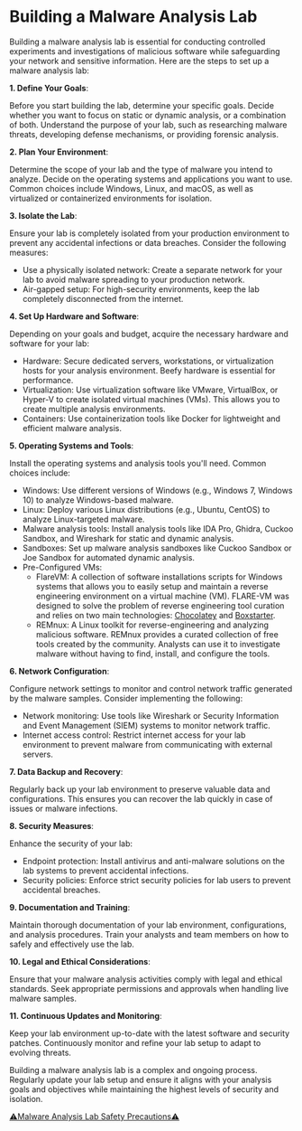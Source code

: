 # Building a Malware Analysis Lab

Building a malware analysis lab is essential for conducting controlled experiments and investigations of malicious software while safeguarding your network and sensitive information. Here are the steps to set up a malware analysis lab:

**1. Define Your Goals**:

Before you start building the lab, determine your specific goals. Decide whether you want to focus on static or dynamic analysis, or a combination of both. Understand the purpose of your lab, such as researching malware threats, developing defense mechanisms, or providing forensic analysis.

**2. Plan Your Environment**:

Determine the scope of your lab and the type of malware you intend to analyze. Decide on the operating systems and applications you want to use. Common choices include Windows, Linux, and macOS, as well as virtualized or containerized environments for isolation.

**3. Isolate the Lab**:

Ensure your lab is completely isolated from your production environment to prevent any accidental infections or data breaches. Consider the following measures:

- Use a physically isolated network: Create a separate network for your lab to avoid malware spreading to your production network.
- Air-gapped setup: For high-security environments, keep the lab completely disconnected from the internet.

**4. Set Up Hardware and Software**:

Depending on your goals and budget, acquire the necessary hardware and software for your lab:

- Hardware: Secure dedicated servers, workstations, or virtualization hosts for your analysis environment. Beefy hardware is essential for performance.
- Virtualization: Use virtualization software like VMware, VirtualBox, or Hyper-V to create isolated virtual machines (VMs). This allows you to create multiple analysis environments.
- Containers: Use containerization tools like Docker for lightweight and efficient malware analysis.

**5. Operating Systems and Tools**:

Install the operating systems and analysis tools you'll need. Common choices include:

- Windows: Use different versions of Windows (e.g., Windows 7, Windows 10) to analyze Windows-based malware.
- Linux: Deploy various Linux distributions (e.g., Ubuntu, CentOS) to analyze Linux-targeted malware.
- Malware analysis tools: Install analysis tools like IDA Pro, Ghidra, Cuckoo Sandbox, and Wireshark for static and dynamic analysis.
- Sandboxes: Set up malware analysis sandboxes like Cuckoo Sandbox or Joe Sandbox for automated dynamic analysis.
- Pre-Configured VMs:
    - FlareVM: A collection of software installations scripts for Windows systems that 
    allows you to easily setup and maintain a reverse engineering 
    environment on a virtual machine (VM). FLARE-VM was designed to solve 
    the problem of reverse engineering tool curation and relies on two main 
    technologies: [Chocolatey](https://chocolatey.org/) and [Boxstarter](https://boxstarter.org/).
    - REMnux: A Linux toolkit for reverse-engineering and analyzing malicious software. REMnux provides a curated collection of free tools created by the community. Analysts can use it to investigate malware without having to find, install, and configure the tools.

**6. Network Configuration**:

Configure network settings to monitor and control network traffic generated by the malware samples. Consider implementing the following:

- Network monitoring: Use tools like Wireshark or Security Information and Event Management (SIEM) systems to monitor network traffic.
- Internet access control: Restrict internet access for your lab environment to prevent malware from communicating with external servers.

**7. Data Backup and Recovery**:

Regularly back up your lab environment to preserve valuable data and configurations. This ensures you can recover the lab quickly in case of issues or malware infections.

**8. Security Measures**:

Enhance the security of your lab:

- Endpoint protection: Install antivirus and anti-malware solutions on the lab systems to prevent accidental infections.
- Security policies: Enforce strict security policies for lab users to prevent accidental breaches.

**9. Documentation and Training**:

Maintain thorough documentation of your lab environment, configurations, and analysis procedures. Train your analysts and team members on how to safely and effectively use the lab.

**10. Legal and Ethical Considerations**:

Ensure that your malware analysis activities comply with legal and ethical standards. Seek appropriate permissions and approvals when handling live malware samples.

**11. Continuous Updates and Monitoring**:

Keep your lab environment up-to-date with the latest software and security patches. Continuously monitor and refine your lab setup to adapt to evolving threats.

Building a malware analysis lab is a complex and ongoing process. Regularly update your lab setup and ensure it aligns with your analysis goals and objectives while maintaining the highest levels of security and isolation.

[⚠️Malware Analysis Lab Safety Precautions⚠️](Building%20a%20Malware%20Analysis%20Lab%2056a3a3cf1e964f919654a41176ecd478/%E2%9A%A0%EF%B8%8FMalware%20Analysis%20Lab%20Safety%20Precautions%E2%9A%A0%EF%B8%8F%20b89f0413b9344e498c0553c31863acda.md)